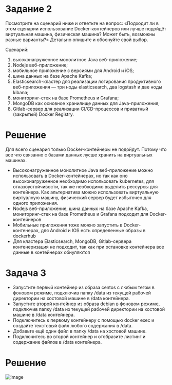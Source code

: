 # Задание 2
Посмотрите на сценарий ниже и ответьте на вопрос: «Подходит ли в этом сценарии использование Docker-контейнеров или лучше подойдёт виртуальная машина, физическая машина? Может быть, возможны разные варианты?»
Детально опишите и обоснуйте свой выбор.

Сценарий:
1. высоконагруженное монолитное Java веб-приложение;
2. Nodejs веб-приложение;
3. мобильное приложение c версиями для Android и iOS;
4. шина данных на базе Apache Kafka;
5. Elasticsearch-кластер для реализации логирования продуктивного веб-приложения — три ноды elasticsearch, два logstash и две ноды kibana;
6. мониторинг-стек на базе Prometheus и Grafana;
7. MongoDB как основное хранилище данных для Java-приложения;
8. Gitlab-сервер для реализации CI/CD-процессов и приватный (закрытый) Docker Registry.
# Решение
Для всего сценария только Docker-контейнеры не подойдут. Потому что все что связанно с базами данных лусше хранить на виртуальных машинах.
- Высоконагруженное монолитное Java веб-приложение можно использовать в Docker-контейнерах, но так как оно высоконагруженное необходимо использовать kubernetes, для отказоустойчивости, так же необходимо выделить рессурсы для контейнера. Как альтернатива можно использовать виртуальную виртуалную машину, физический сервер будет избыточен для одного приложения.
- Nodejs веб-приложение, шина данных на базе Apache Kafka, мониторинг-стек на базе Prometheus и Grafana подходит для Docker-контейнеров 
- Мобильные приложения тоже можно запустить в Docker-контенерах, для Android и IOS есть определенные образы в dockerhub
- Для кластера Elasticsearch, MongoDB, Gitlab-сервера контенеризация не подходит, так как при остановке контейнера все данные в контейнерах обнуляются

# Задача 3

- Запустите первый контейнер из образа centos c любым тегом в фоновом режиме, подключив папку /data из текущей рабочей директории на хостовой машине в /data контейнера.
- Запустите второй контейнер из образа debian в фоновом режиме, подключив папку /data из текущей рабочей директории на хостовой машине в /data контейнера.
- Подключитесь к первому контейнеру с помощью docker exec и создайте текстовый файл любого содержания в /data.
- Добавьте ещё один файл в папку /data на хостовой машине.
- Подключитесь во второй контейнер и отобразите листинг и содержание файлов в /data контейнера.
# Решение
![image](https://github.com/Kul-RB/devops-netology/assets/53901269/65c82489-6ce4-450a-bc89-a23cc9f88b9c)

